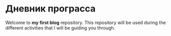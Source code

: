 # Дневник програсса

Welcome to **my first blog** repository. This repository will be used during the different activities that I will be guiding you through. 
